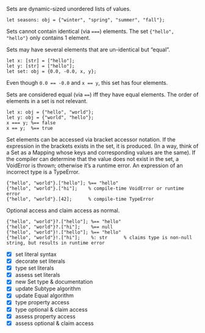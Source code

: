 Sets are dynamic-sized unordered lists of values.

```cp
let seasons: obj = {"winter", "spring", "summer", "fall"};
```

Sets cannot contain identical (via `===`) elements. The set `{"hello", "hello"}` only contains 1 element.

Sets may have several elements that are un-identical but “equal”.
```cp
let x: [str] = ["hello"];
let y: [str] = ["hello"];
let set: obj = {0.0, -0.0, x, y};
```
Even though `0.0 == -0.0` and `x == y`, this set has four elements.

Sets are considered equal (via `==`) iff they have equal elements. The order of elements in a set is not relevant.
```cp
let x: obj = {"hello", "world"};
let y: obj = {"world", "hello"};
x === y; %== false
x == y;  %== true
```

Set elements can be accessed via bracket accessor notation. If the expression in the brackets exists in the set, it is produced. (In a way, think of a Set as a Mapping whose keys and corresponding values are the same). If the compiler can determine that the value does not exist in the set, a VoidError is thrown; otherwise it’s a runtime error. An expression of an incorrect type is a TypeError.
```cp
{"hello", "world"}.["hello"]; %== "hello"
{"hello", "world"}.["hi"];    % compile-time VoidError or runtime error
{"hello", "world"}.[42];      % compile-time TypeError
```

Optional access and claim access as normal.
```cp
{"hello", "world"}?.["hello"]; %== "hello"
{"hello", "world"}?.["hi"];    %== null
{"hello", "world"}!.["hello"]; %== "hello"
{"hello", "world"}!.["hi"];    %: str      % claims type is non-null string, but results in runtime error
```

- [x] set literal syntax
- [x] decorate set literals
- [x] type set literals
- [x] assess set literals
- [x] new Set type & documentation
- [x] update Subtype algorithm
- [x] update Equal algorithm
- [x] type property access
- [x] type optional & claim access
- [x] assess property access
- [x] assess optional & claim access
